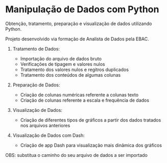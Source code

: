# Manipulação de Dados com Python
Obtenção, tratamento, preparação e visualização de dados utilizando Python.

Projeto desenvolvido via formação de Analista de Dados pela EBAC.

1. Tratamento de Dados:
   - Importação do arquivo de dados bruto
   - Verificações de tipagem e valores nulos
   - Tratamento dos valores nulos e regitros duplicados
   - Tratamento dos conteúdos de algumas colunas
  
2. Preparação de Dados:
   - Criação de colunas numéricas referente a colunas texto
   - Criação de colunas referente a escala e frequência de dados
  
3. Visualização de Dados:
   - Criação de diferentes tipos de gráficos a partir dos dados tratados nos arquivos anteriores
  
4. Visualização de Dados com Dash:
   - Criação de app Dash para visualização mais dinâmica dos gráficos

OBS: substitua o caminho do seu arquivo de dados a ser importado
